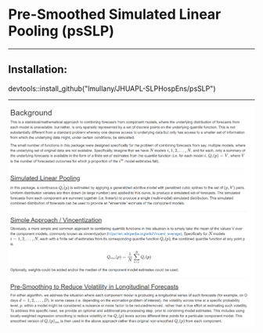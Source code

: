 # Pre-Smoothed Simulated Linear Pooling (psSLP)

------------------------------------------------------------------------

## Installation:
devtools::install_github("lmullany/JHUAPL-SLPHospEns/psSLP")

------------------------------------------------------------------------                         
![](imgs/background_info.png)

